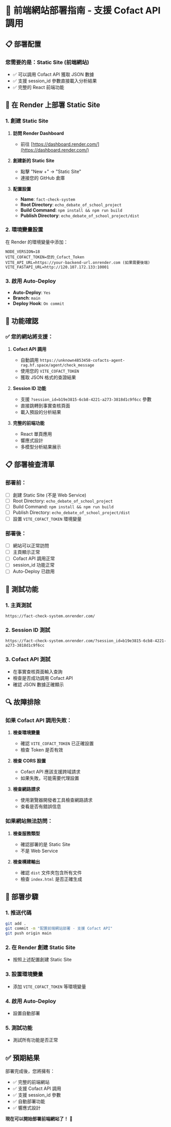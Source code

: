 # 🚀 前端網站部署指南 - 支援 Cofact API 調用

## 📋 部署配置

### 您需要的是：**Static Site** (前端網站)
- ✅ 可以調用 Cofact API 獲取 JSON 數據
- ✅ 支援 session_id 參數直接載入分析結果
- ✅ 完整的 React 前端功能

## 🔧 在 Render 上部署 Static Site

### 1. 創建 Static Site

1. **訪問 Render Dashboard**
   - 前往 [https://dashboard.render.com/](https://dashboard.render.com/)

2. **創建新的 Static Site**
   - 點擊 "New +" → "Static Site"
   - 連接您的 GitHub 倉庫

3. **配置設置**
   - **Name**: `fact-check-system`
   - **Root Directory**: `echo_debate_of_school_project`
   - **Build Command**: `npm install && npm run build`
   - **Publish Directory**: `echo_debate_of_school_project/dist`

### 2. 環境變量設置

在 Render 的環境變量中添加：

```
NODE_VERSION=18
VITE_COFACT_TOKEN=您的_Cofact_Token
VITE_API_URL=https://your-backend-url.onrender.com (如果需要後端)
VITE_FASTAPI_URL=http://120.107.172.133:10001
```

### 3. 啟用 Auto-Deploy

- **Auto-Deploy**: `Yes`
- **Branch**: `main`
- **Deploy Hook**: `On commit`

## 🎯 功能確認

### ✅ 您的網站將支援：

1. **Cofact API 調用**
   - 自動調用 `https://unknown4853458-cofacts-agent-rag.hf.space/agent/check_message`
   - 使用您的 `VITE_COFACT_TOKEN`
   - 獲取 JSON 格式的查證結果

2. **Session ID 功能**
   - 支援 `?session_id=b19e3815-6cb8-4221-a273-3818d1c9f6cc` 參數
   - 直接跳轉到事實查核頁面
   - 載入預設的分析結果

3. **完整的前端功能**
   - React 單頁應用
   - 響應式設計
   - 多模型分析結果展示

## 📋 部署檢查清單

### 部署前：
- [ ] 創建 Static Site (不是 Web Service)
- [ ] Root Directory: `echo_debate_of_school_project`
- [ ] Build Command: `npm install && npm run build`
- [ ] Publish Directory: `echo_debate_of_school_project/dist`
- [ ] 設置 `VITE_COFACT_TOKEN` 環境變量

### 部署後：
- [ ] 網站可以正常訪問
- [ ] 主頁顯示正常
- [ ] Cofact API 調用正常
- [ ] session_id 功能正常
- [ ] Auto-Deploy 已啟用

## 🧪 測試功能

### 1. 主頁測試
```
https://fact-check-system.onrender.com/
```

### 2. Session ID 測試
```
https://fact-check-system.onrender.com/?session_id=b19e3815-6cb8-4221-a273-3818d1c9f6cc
```

### 3. Cofact API 測試
- 在事實查核頁面輸入查詢
- 檢查是否成功調用 Cofact API
- 確認 JSON 數據正確顯示

## 🔍 故障排除

### 如果 Cofact API 調用失敗：

1. **檢查環境變量**
   - 確認 `VITE_COFACT_TOKEN` 已正確設置
   - 檢查 Token 是否有效

2. **檢查 CORS 設置**
   - Cofact API 應該支援跨域請求
   - 如果失敗，可能需要代理設置

3. **檢查網路請求**
   - 使用瀏覽器開發者工具檢查網路請求
   - 查看是否有錯誤信息

### 如果網站無法訪問：

1. **檢查服務類型**
   - 確認部署的是 Static Site
   - 不是 Web Service

2. **檢查構建輸出**
   - 確認 `dist` 文件夾包含所有文件
   - 檢查 `index.html` 是否正確生成

## 🚀 部署步驟

### 1. 推送代碼
```bash
git add .
git commit -m "配置前端網站部署 - 支援 Cofact API"
git push origin main
```

### 2. 在 Render 創建 Static Site
- 按照上述配置創建 Static Site

### 3. 設置環境變量
- 添加 `VITE_COFACT_TOKEN` 等環境變量

### 4. 啟用 Auto-Deploy
- 設置自動部署

### 5. 測試功能
- 測試所有功能是否正常

## ✅ 預期結果

部署完成後，您將擁有：
- ✅ 完整的前端網站
- ✅ 支援 Cofact API 調用
- ✅ 支援 session_id 參數
- ✅ 自動部署功能
- ✅ 響應式設計

**現在可以開始部署前端網站了！** 🎉
